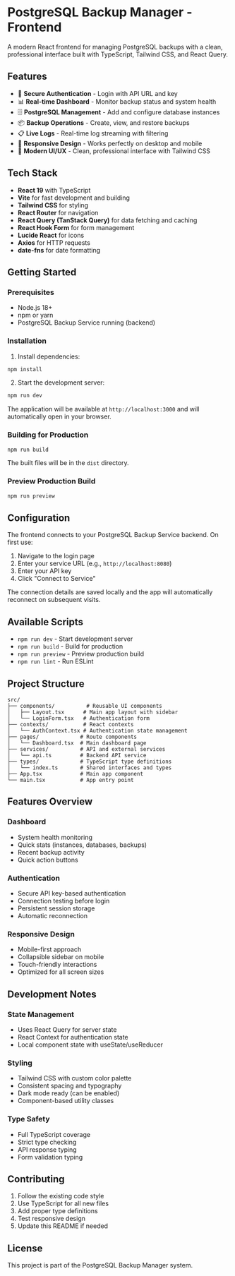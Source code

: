 # PostgreSQL Backup Manager - Frontend

A modern React frontend for managing PostgreSQL backups with a clean, professional interface built with TypeScript, Tailwind CSS, and React Query.

## Features

- 🔐 **Secure Authentication** - Login with API URL and key
- 📊 **Real-time Dashboard** - Monitor backup status and system health
- 🗄️ **PostgreSQL Management** - Add and configure database instances
- 📦 **Backup Operations** - Create, view, and restore backups
- 📋 **Live Logs** - Real-time log streaming with filtering
- 📱 **Responsive Design** - Works perfectly on desktop and mobile
- 🎨 **Modern UI/UX** - Clean, professional interface with Tailwind CSS

## Tech Stack

- **React 19** with TypeScript
- **Vite** for fast development and building
- **Tailwind CSS** for styling
- **React Router** for navigation
- **React Query (TanStack Query)** for data fetching and caching
- **React Hook Form** for form management
- **Lucide React** for icons
- **Axios** for HTTP requests
- **date-fns** for date formatting

## Getting Started

### Prerequisites

- Node.js 18+ 
- npm or yarn
- PostgreSQL Backup Service running (backend)

### Installation

1. Install dependencies:
```bash
npm install
```

2. Start the development server:
```bash
npm run dev
```

The application will be available at `http://localhost:3000` and will automatically open in your browser.

### Building for Production

```bash
npm run build
```

The built files will be in the `dist` directory.

### Preview Production Build

```bash
npm run preview
```

## Configuration

The frontend connects to your PostgreSQL Backup Service backend. On first use:

1. Navigate to the login page
2. Enter your service URL (e.g., `http://localhost:8080`)
3. Enter your API key
4. Click "Connect to Service"

The connection details are saved locally and the app will automatically reconnect on subsequent visits.

## Available Scripts

- `npm run dev` - Start development server
- `npm run build` - Build for production
- `npm run preview` - Preview production build
- `npm run lint` - Run ESLint

## Project Structure

```
src/
├── components/          # Reusable UI components
│   ├── Layout.tsx      # Main app layout with sidebar
│   └── LoginForm.tsx   # Authentication form
├── contexts/           # React contexts
│   └── AuthContext.tsx # Authentication state management
├── pages/             # Route components
│   └── Dashboard.tsx  # Main dashboard page
├── services/          # API and external services
│   └── api.ts         # Backend API service
├── types/             # TypeScript type definitions
│   └── index.ts       # Shared interfaces and types
├── App.tsx            # Main app component
└── main.tsx           # App entry point
```

## Features Overview

### Dashboard
- System health monitoring
- Quick stats (instances, databases, backups)
- Recent backup activity
- Quick action buttons

### Authentication
- Secure API key-based authentication
- Connection testing before login
- Persistent session storage
- Automatic reconnection

### Responsive Design
- Mobile-first approach
- Collapsible sidebar on mobile
- Touch-friendly interactions
- Optimized for all screen sizes

## Development Notes

### State Management
- Uses React Query for server state
- React Context for authentication state
- Local component state with useState/useReducer

### Styling
- Tailwind CSS with custom color palette
- Consistent spacing and typography
- Dark mode ready (can be enabled)
- Component-based utility classes

### Type Safety
- Full TypeScript coverage
- Strict type checking
- API response typing
- Form validation typing

## Contributing

1. Follow the existing code style
2. Use TypeScript for all new files
3. Add proper type definitions
4. Test responsive design
5. Update this README if needed

## License

This project is part of the PostgreSQL Backup Manager system.
